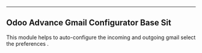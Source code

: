 -----------------------------------------------
Odoo Advance Gmail Configurator Base Sit
--------------------------------------------------------------------------------------------------

This module helps to auto-configure the incoming and outgoing gmail select the preferences .

